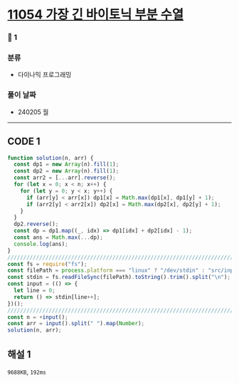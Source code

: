 # [11054 가장 긴 바이토닉 부분 수열](https://www.acmicpc.net/problem/11054)

### 🥈 1

### 분류

- 다이나믹 프로그래밍

### 풀이 날짜

- 240205 월

---

## CODE 1

```javascript
function solution(n, arr) {
  const dp1 = new Array(n).fill(1);
  const dp2 = new Array(n).fill(1);
  const arr2 = [...arr].reverse();
  for (let x = 0; x < n; x++) {
    for (let y = 0; y < x; y++) {
      if (arr[y] < arr[x]) dp1[x] = Math.max(dp1[x], dp1[y] + 1);
      if (arr2[y] < arr2[x]) dp2[x] = Math.max(dp2[x], dp2[y] + 1);
    }
  }
  dp2.reverse();
  const dp = dp1.map((_, idx) => dp1[idx] + dp2[idx] - 1);
  const ans = Math.max(...dp);
  console.log(ans);
}
///////////////////////////////////////////////////////////////////////////////
const fs = require("fs");
const filePath = process.platform === "linux" ? "/dev/stdin" : "src/input.txt";
const stdin = fs.readFileSync(filePath).toString().trim().split("\n");
const input = (() => {
  let line = 0;
  return () => stdin[line++];
})();
///////////////////////////////////////////////////////////////////////////////
const n = +input();
const arr = input().split(" ").map(Number);
solution(n, arr);
```

## 해설 1

`9688KB`, `192ms`
